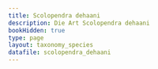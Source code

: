 ```yaml
---
title: Scolopendra dehaani
description: Die Art Scolopendra dehaani
bookHidden: true
type: page
layout: taxonomy_species
datafile: scolopendra_dehaani
---
```


